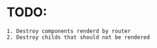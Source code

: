# TODO:
    1. Destroy components renderd by router
    2. Destroy childs that should not be rendered

